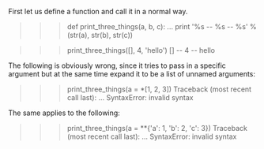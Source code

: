 First let us define a function and call it in a normal way.
>>> def print_three_things(a, b, c):
...     print '%s -- %s -- %s' % (str(a), str(b), str(c))

>>> print_three_things([], 4, 'hello')
[] -- 4 -- hello

The following is obviously wrong, since it tries to pass in a specific argument but at the same time expand it to be a list of unnamed arguments:
>>> print_three_things(a = *[1, 2, 3])
Traceback (most recent call last):
...
SyntaxError: invalid syntax

The same applies to the following:
>>> print_three_things(a = **{'a': 1, 'b': 2, 'c': 3})
Traceback (most recent call last):
...
SyntaxError: invalid syntax

